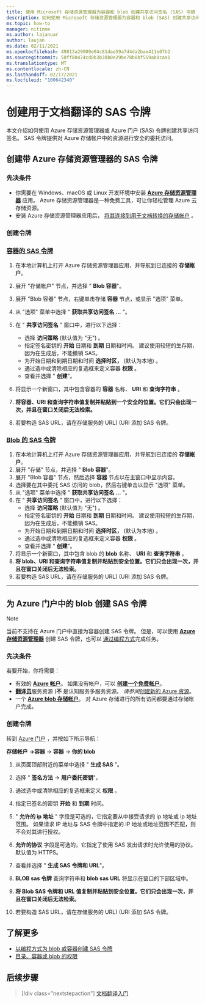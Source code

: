 ```yaml
---
title: 使用 Microsoft 存储资源管理器为容器和 blob 创建共享访问签名 (SAS) 令牌
description: 如何使用 Microsoft 存储资源管理器为容器和 blob (SAS) 创建共享访问令牌
ms.topic: how-to
manager: nitinme
ms.author: lajanuar
author: laujan
ms.date: 02/11/2021
ms.openlocfilehash: 49813a29009e04c81dae59a7d4da2bae411e07b2
ms.sourcegitcommit: 58ff80474cd8b3b30b0e29be78b8bf559ab0caa1
ms.translationtype: MT
ms.contentlocale: zh-CN
ms.lasthandoff: 02/17/2021
ms.locfileid: "100642340"
---
```

# <a name="create-sas-tokens-for-document-translation"></a>创建用于文档翻译的 SAS 令牌

本文介绍如何使用 Azure 存储资源管理器或 Azure 门户 (SAS) 令牌创建共享访问签名。 SAS 令牌提供对 Azure 存储帐户中的资源进行安全的委托访问。

## <a name="create-sas-tokens-with-azure-storage-explorer"></a>创建带 Azure 存储资源管理器的 SAS 令牌

### <a name="prerequisites"></a>先决条件

* 你需要在 Windows、macOS 或 Linux 开发环境中安装 [**Azure 存储资源管理器**](/azure/vs-azure-tools-storage-manage-with-storage-explorer) 应用。 Azure 存储资源管理器是一种免费工具，可让你轻松管理 Azure 云存储资源。
* 安装 Azure 存储资源管理器应用后， [将其连接到用于文档转换的存储帐户](/azure/vs-azure-tools-storage-manage-with-storage-explorer?tabs=windows#connect-to-a-storage-account-or-service) 。

### <a name="create-your-tokens"></a>创建令牌

### <a name="sas-tokens-for-containers"></a>[容器的 SAS 令牌](#tab/Containers)

1. 在本地计算机上打开 Azure 存储资源管理器应用，并导航到已连接的 **存储帐户**。
1. 展开 "存储帐户" 节点，并选择 " **Blob 容器**"。
1. 展开 "Blob 容器" 节点，右键单击存储 **容器** 节点，或显示 "选项" 菜单。
1. 从 "选项" 菜单中选择 " **获取共享访问签名 ...** "。
1. 在 " **共享访问签名** " 窗口中，进行以下选择：
    * 选择 **访问策略** (默认值为 "无") 。
    * 指定签名密钥的 **开始** 日期和 **到期** 日期和时间。 建议使用较短的生存期，因为在生成后，不能撤销 SAS。
    * 为开始日期和到期日期和时间 **选择时区，** (默认为本地) 。
    * 通过选中或清除相应的复选框来定义容器 **权限** 。
    * 查看并选择 " **创建**"。

1. 将显示一个新窗口，其中包含容器的 **容器** 名称、 **URI** 和 **查询字符串** 。  
1. **将容器、URI 和查询字符串值复制并粘贴到一个安全的位置。它们只会出现一次，并且在窗口关闭后无法检索。**
1. 若要构造 SAS URL，请在存储服务的 URL)  (URI 添加 SAS 令牌。

### <a name="sas-tokens-for-blobs"></a>[Blob 的 SAS 令牌](#tab/blobs)

1. 在本地计算机上打开 Azure 存储资源管理器应用，并导航到已连接的 **存储帐户**。
1. 展开 "存储" 节点，并选择 " **Blob 容器**"。
1. 展开 "Blob 容器" 节点，然后选择 **容器** 节点以在主窗口中显示内容。
1. 选择要在其中委托 SAS 访问的 blob，然后右键单击以显示 "选项" 菜单。
1. 从 "选项" 菜单中选择 " **获取共享访问签名 ...** "。
1. 在 " **共享访问签名** " 窗口中，进行以下选择：
    * 选择 **访问策略** (默认值为 "无") 。
    * 指定签名密钥的 **开始** 日期和 **到期** 日期和时间。 建议使用较短的生存期，因为在生成后，不能撤销 SAS。
    * 为开始日期和到期日期和时间 **选择时区，** (默认为本地) 。
    * 通过选中或清除相应的复选框来定义容器 **权限** 。
    * 查看并选择 " **创建**"。
1. 将显示一个新窗口，其中包含 blob 的 **blob** 名称、 **URI** 和 **查询字符串** 。  
1. **将 blob、URI 和查询字符串值复制并粘贴到安全位置。它们只会出现一次，并且在窗口关闭后无法检索。**
1. 若要构造 SAS URL，请在存储服务的 URL)  (URI 添加 SAS 令牌。

---

## <a name="create-sas-tokens-for-blobs-in-the-azure-portal"></a>为 Azure 门户中的 blob 创建 SAS 令牌

> [!NOTE]
> 当前不支持在 Azure 门户中直接为容器创建 SAS 令牌。 但是，可以使用 [**Azure 存储资源管理器**](#create-sas-tokens-with-azure-storage-explorer) 创建 SAS 令牌，也可以 [通过编程方式](/azure/storage/blobs/sas-service-create)完成任务。

<!-- markdownlint-disable MD024 -->
### <a name="prerequisites"></a>先决条件

若要开始，你将需要：

* 有效的 [**Azure 帐户**](https://azure.microsoft.com/free/cognitive-services/)。  如果没有帐户，可以 [**创建一个免费帐户**](https://azure.microsoft.com/free/)。
* [**翻译员**](https://ms.portal.azure.com/#create/Microsoft)服务资源 (**不** 是认知服务多服务资源。  *请参阅*[创建新的 Azure 资源](../../cognitive-services-apis-create-account.md#create-a-new-azure-cognitive-services-resource)。  
* 一个 [**Azure blob 存储帐户**](https://ms.portal.azure.com/#create/Microsoft.StorageAccount-ARM)。 对 Azure 存储进行的所有访问都要通过存储帐户完成。

### <a name="create-your-tokens"></a>创建令牌

转到 [Azure 门户](https://ms.portal.azure.com/#home) ，并按如下所示导航：  

 **存储帐户** **→容器** → **容器** → **你的 blob**

1. 从页面顶部附近的菜单中选择 " **生成 SAS** "。

1. 选择 " **签名方法** → **用户委托密钥**"。

1. 通过选中或清除相应的复选框来定义 **权限** 。

1. 指定已签名的密钥 **开始** 和 **到期** 时间。

1. " **允许的 ip 地址** " 字段是可选的，它指定要从中接受请求的 ip 地址或 ip 地址范围。 如果请求 IP 地址与 SAS 令牌中指定的 IP 地址或地址范围不匹配，则不会对其进行授权。

1. **允许的协议** 字段是可选的，它指定了使用 SAS 发出请求时允许使用的协议。 默认值为 HTTPS。

1. 查看并选择 " **生成 SAS 令牌和 URL**"。

1. **BLOB sas 令牌** 查询字符串和 **blob sas URL** 将显示在窗口的下部区域中。  

1. **将 Blob SAS 令牌和 URL 值复制并粘贴到安全位置。它们只会出现一次，并且在窗口关闭后无法检索。**

1. 若要构造 SAS URL，请在存储服务的 URL)  (URI 添加 SAS 令牌。

## <a name="learn-more"></a>了解更多

* [以编程方式为 blob 或容器创建 SAS 令牌](/azure/storage/blobs/sas-service-create)
* [目录、容器或 blob 的权限](/rest/api/storageservices/create-service-sas#permissions-for-a-directory-container-or-blob)

## <a name="next-steps"></a>后续步骤

> [!div class="nextstepaction"]
> [文档翻译入门](get-started-with-document-translation.md)
>
>
